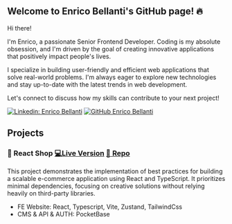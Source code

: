 ## Welcome to Enrico Bellanti's GitHub page! 🔥

Hi there!

I'm Enrico, a passionate Senior Frontend Developer. Coding is my absolute obsession, and I'm driven by the goal of creating innovative applications that positively impact people's lives.

I specialize in building user-friendly and efficient web applications that solve real-world problems. I'm always eager to explore new technologies and stay up-to-date with the latest trends in web development.

Let's connect to discuss how my skills can contribute to your next project!

[![Linkedin: Enrico Bellanti](https://img.shields.io/badge/-Enrico%20Bellanti-blue?style=flat-square&logo=Linkedin&logoColor=white&link=https://www.linkedin.com/in/enrico-bellanti/)](https://www.linkedin.com/in/enrico-bellanti/)
[![GitHub Enrico Bellanti](https://img.shields.io/github/followers/enrico-bellanti?label=follow&style=social)](https://github.com/enrico-bellanti)

## Projects

### 🛒 React Shop [💻Live Version](https://react-shop-saal.vercel.app/shop) [📄 Repo](https://github.com/enrico-bellanti/react-shop)

This project demonstrates the implementation of best practices for building a scalable e-commerce application using React and TypeScript. It prioritizes minimal dependencies, focusing on creative solutions without relying heavily on third-party libraries.

- FE Website: React, Typescript, Vite, Zustand, TailwindCss
- CMS & API & AUTH: PocketBase
